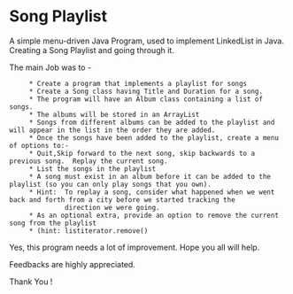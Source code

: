 # Song Playlist

A simple menu-driven Java Program, used to implement LinkedList in Java. Creating a Song Playlist and going through it.

The main Job was to -

         * Create a program that implements a playlist for songs
         * Create a Song class having Title and Duration for a song.
         * The program will have an Album class containing a list of songs.
         * The albums will be stored in an ArrayList
         * Songs from different albums can be added to the playlist and will appear in the list in the order they are added.
         * Once the songs have been added to the playlist, create a menu of options to:-
         * Quit,Skip forward to the next song, skip backwards to a previous song.  Replay the current song.
         * List the songs in the playlist
         * A song must exist in an album before it can be added to the playlist (so you can only play songs that you own).
         * Hint:  To replay a song, consider what happened when we went back and forth from a city before we started tracking the       
                  direction we were going.
         * As an optional extra, provide an option to remove the current song from the playlist
         * (hint: listiterator.remove()
         
Yes, this program needs a lot of improvement. Hope you all will help. 

Feedbacks are highly appreciated.

Thank You !
    
